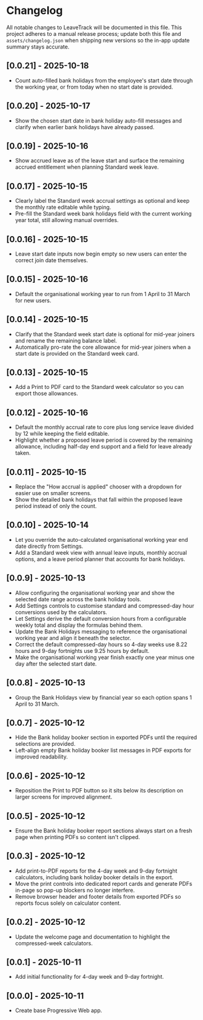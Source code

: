 # Changelog

All notable changes to LeaveTrack will be documented in this file. This project adheres to a manual release process; update both this file and `assets/changelog.json` when shipping new versions so the in-app update summary stays accurate.

## [0.0.21] - 2025-10-18
- Count auto-filled bank holidays from the employee's start date through the working year, or from today when no start date is provided.

## [0.0.20] - 2025-10-17
- Show the chosen start date in bank holiday auto-fill messages and clarify when earlier bank holidays have already passed.

## [0.0.19] - 2025-10-16
- Show accrued leave as of the leave start and surface the remaining accrued entitlement when planning Standard week leave.

## [0.0.17] - 2025-10-15
- Clearly label the Standard week accrual settings as optional and keep the monthly rate editable while typing.
- Pre-fill the Standard week bank holidays field with the current working year total, still allowing manual overrides.

## [0.0.16] - 2025-10-15
- Leave start date inputs now begin empty so new users can enter the correct join date themselves.

## [0.0.15] - 2025-10-16
- Default the organisational working year to run from 1 April to 31 March for new users.

## [0.0.14] - 2025-10-15
- Clarify that the Standard week start date is optional for mid-year joiners and rename the remaining balance label.
- Automatically pro-rate the core allowance for mid-year joiners when a start date is provided on the Standard week card.

## [0.0.13] - 2025-10-15
- Add a Print to PDF card to the Standard week calculator so you can export those allowances.

## [0.0.12] - 2025-10-16
- Default the monthly accrual rate to core plus long service leave divided by 12 while keeping the field editable.
- Highlight whether a proposed leave period is covered by the remaining allowance, including half-day end support and a field for leave already taken.

## [0.0.11] - 2025-10-15
- Replace the "How accrual is applied" chooser with a dropdown for easier use on smaller screens.
- Show the detailed bank holidays that fall within the proposed leave period instead of only the count.

## [0.0.10] - 2025-10-14
- Let you override the auto-calculated organisational working year end date directly from Settings.
- Add a Standard week view with annual leave inputs, monthly accrual options, and a leave period planner that accounts for bank holidays.

## [0.0.9] - 2025-10-13
- Allow configuring the organisational working year and show the selected date range across the bank holiday tools.
- Add Settings controls to customise standard and compressed-day hour conversions used by the calculators.
- Let Settings derive the default conversion hours from a configurable weekly total and display the formulas behind them.
- Update the Bank Holidays messaging to reference the organisational working year and align it beneath the selector.
- Correct the default compressed-day hours so 4-day weeks use 8.22 hours and 9-day fortnights use 9.25 hours by default.
- Make the organisational working year finish exactly one year minus one day after the selected start date.

## [0.0.8] - 2025-10-13
- Group the Bank Holidays view by financial year so each option spans 1 April to 31 March.

## [0.0.7] - 2025-10-12
- Hide the Bank holiday booker section in exported PDFs until the required selections are provided.
- Left-align empty Bank holiday booker list messages in PDF exports for improved readability.

## [0.0.6] - 2025-10-12
- Reposition the Print to PDF button so it sits below its description on larger screens for improved alignment.

## [0.0.5] - 2025-10-12
- Ensure the Bank holiday booker report sections always start on a fresh page when printing PDFs so content isn't clipped.

## [0.0.3] - 2025-10-12
- Add print-to-PDF reports for the 4-day week and 9-day fortnight calculators, including bank holiday booker details in the export.
- Move the print controls into dedicated report cards and generate PDFs in-page so pop-up blockers no longer interfere.
- Remove browser header and footer details from exported PDFs so reports focus solely on calculator content.

## [0.0.2] - 2025-10-12
- Update the welcome page and documentation to highlight the compressed-week calculators.

## [0.0.1] - 2025-10-11
- Add initial functionality for 4-day week and 9-day fortnight.

## [0.0.0] - 2025-10-11
- Create base Progressive Web app.
